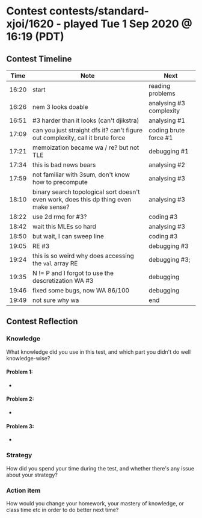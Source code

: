 # Contest contests/standard-xjoi/1620 - played Tue 1 Sep 2020 @ 16:19 (PDT)

## Contest Timeline

| Time | Note | Next |
|----|----|----|
16:20 | start | reading problems
16:26 | nem 3 looks doable | analysing #3 complexity
16:51 | #3 harder than it looks (can't djikstra) | analysing #1
17:09 | can you just straight dfs it? can't figure out complexity, call it brute force | coding brute force #1
17:21 | memoization became wa / re? but not TLE | debugging #1
17:34 | this is bad news bears | analysing #2
17:59 | not familiar with 3sum, don't know how to precompute | analysing #3
18:10 | binary search topological sort doesn't even work, does this dp thing even make sense? | analysing #3
18:22 | use 2d rmq for #3? | coding #3
18:42 | wait this MLEs so hard | analysing #3
18:50 | but wait, I can sweep line | coding #3
19:05 | RE #3 | debugging #3
19:24 | this is so weird why does accessing the `val` array RE | debugging #3;
19:35 | N != P and I forgot to use the descretization WA #3 | debugging
19:46 | fixed some bugs, now WA 86/100 | debugging
19:49 | not sure why wa | end

## Contest Reflection

### Knowledge
What knowledge did you use in this test, and which part you didn't do well knowledge-wise?

#### Problem 1:

-

#### Problem 2:

-

#### Problem 3:

-

### Strategy
How did you spend your time during the test, and whether there's any issue about your strategy?

### Action item
How would you change your homework, your mastery of knowledge, or class time etc in order to do better next time?
